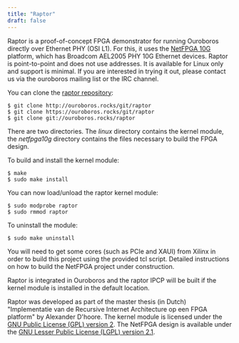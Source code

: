 ```yaml
---
title: "Raptor"
draft: false
---
```


Raptor is a proof-of-concept FPGA demonstrator for running Ouroboros
directly over Ethernet PHY (OSI L1). For this, it uses the [NetFPGA
10G](http://netfpga.org/site/#/systems/3netfpga-10g/details/) platform,
which has Broadcom AEL2005 PHY 10G Ethernet devices. Raptor is
point-to-point and does not use addresses. It is available for Linux
only and support is minimal. If you are interested in trying it out,
please contact us via the ouroboros mailing list or the IRC channel.

You can clone the [raptor repository](/cgit/raptor/):

```
$ git clone http://ouroboros.rocks/git/raptor
$ git clone https://ouroboros.rocks/git/raptor
$ git clone git://ouroboros.rocks/raptor
```

There are two directories. The *linux* directory contains the kernel
module, the *netfpga10g* directory contains the files necessary to build
the FPGA design.

To build and install the kernel module:

```
$ make
$ sudo make install
```

You can now load/unload the raptor kernel module:

```
$ sudo modprobe raptor
$ sudo rmmod raptor
```

To uninstall the module:

```
$ sudo make uninstall
```

You will need to get some cores (such as PCIe and XAUI) from Xilinx in
order to build this project using the provided tcl script. Detailed
instructions on how to build the NetFPGA project under construction.

Raptor is integrated in Ouroboros and the raptor IPCP will be built if
the kernel module is installed in the default location.

Raptor was developed as part of the master thesis (in Dutch)
"Implementatie van de Recursive Internet Architecture op een FPGA
platform" by Alexander D'hoore. The kernel module is licensed under
the [GNU Public License (GPL) version
2](https://www.gnu.org/licenses/old-licenses/gpl-2.0.html). The NetFPGA
design is available under the [GNU Lesser Public License (LGPL) version
2.1](https://www.gnu.org/licenses/old-licenses/lgpl-2.1.html).
